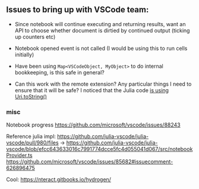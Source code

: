 ## Issues to bring up with VSCode team:

- Since notebook will continue executing and returning results, want an API to choose whether document is dirtied by continued output (ticking up counters etc)

- Notebook opened event is not called (I would be using this to run cells initially)

- Have been using `Map<VSCodeObject, MyObject>` to do internal bookkeeping, is this safe in general?

- Can this work with the remote extension? Any particular things I need to ensure that it will be safe? I noticed that the Julia code [is using Uri.toString()](https://github.com/julia-vscode/julia-vscode/blob/efcc643633016c7991774dcce5fc4d055041d067/src/notebookProvider.ts#L340)

### misc

Notebook progress
https://github.com/microsoft/vscode/issues/88243

Reference julia impl:
https://github.com/julia-vscode/julia-vscode/pull/980/files
->
https://github.com/julia-vscode/julia-vscode/blob/efcc643633016c7991774dcce5fc4d055041d067/src/notebookProvider.ts
https://github.com/microsoft/vscode/issues/85682#issuecomment-626896475

Cool:
https://nteract.gitbooks.io/hydrogen/
